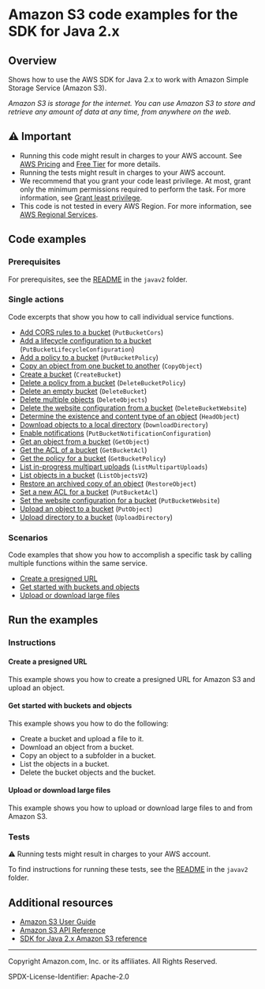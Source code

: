 <!--Generated by WRITEME on 2023-09-12 00:35:09.790643 (UTC)-->
# Amazon S3 code examples for the SDK for Java 2.x

## Overview

Shows how to use the AWS SDK for Java 2.x to work with Amazon Simple Storage Service (Amazon S3).

<!--custom.overview.start-->
<!--custom.overview.end-->

*Amazon S3 is storage for the internet. You can use Amazon S3 to store and retrieve any amount of data at any time, from anywhere on the web.*

## ⚠ Important

* Running this code might result in charges to your AWS account. See [AWS Pricing](https://aws.amazon.com/pricing/?aws-products-pricing.sort-by=item.additionalFields.productNameLowercase&aws-products-pricing.sort-order=asc&awsf.Free%20Tier%20Type=*all&awsf.tech-category=*all) and [Free Tier](https://aws.amazon.com/free/?all-free-tier.sort-by=item.additionalFields.SortRank&all-free-tier.sort-order=asc&awsf.Free%20Tier%20Types=*all&awsf.Free%20Tier%20Categories=*all) for more details.
* Running the tests might result in charges to your AWS account.
* We recommend that you grant your code least privilege. At most, grant only the minimum permissions required to perform the task. For more information, see [Grant least privilege](https://docs.aws.amazon.com/IAM/latest/UserGuide/best-practices.html#grant-least-privilege).
* This code is not tested in every AWS Region. For more information, see [AWS Regional Services](https://aws.amazon.com/about-aws/global-infrastructure/regional-product-services).

<!--custom.important.start-->
<!--custom.important.end-->

## Code examples

### Prerequisites

For prerequisites, see the [README](../../README.md#Prerequisites) in the `javav2` folder.


<!--custom.prerequisites.start-->
<!--custom.prerequisites.end-->

### Single actions

Code excerpts that show you how to call individual service functions.

* [Add CORS rules to a bucket](src/main/java/com/example/s3/S3Cors.java#L66) (`PutBucketCors`)
* [Add a lifecycle configuration to a bucket](src/main/java/com/example/s3/LifecycleConfiguration.java#L70) (`PutBucketLifecycleConfiguration`)
* [Add a policy to a bucket](src/main/java/com/example/s3/SetBucketPolicy.java#L65) (`PutBucketPolicy`)
* [Copy an object from one bucket to another](src/main/java/com/example/s3/CopyObject.java#L61) (`CopyObject`)
* [Create a bucket](src/main/java/com/example/s3/CreateBucket.java#L61) (`CreateBucket`)
* [Delete a policy from a bucket](src/main/java/com/example/s3/DeleteBucketPolicy.java#L55) (`DeleteBucketPolicy`)
* [Delete an empty bucket](src/main/java/com/example/s3/S3BucketDeletion.java#L12) (`DeleteBucket`)
* [Delete multiple objects](src/main/java/com/example/s3/DeleteMultiObjects.java#L59) (`DeleteObjects`)
* [Delete the website configuration from a bucket](src/main/java/com/example/s3/DeleteWebsiteConfiguration.java#L56) (`DeleteBucketWebsite`)
* [Determine the existence and content type of an object](src/main/java/com/example/s3/GetObjectContentType.java#L59) (`HeadObject`)
* [Download objects to a local directory](src/main/java/com/example/s3/transfermanager/DownloadToDirectory.java#L11) (`DownloadDirectory`)
* [Enable notifications](src/main/java/com/example/s3/SetBucketEventBridgeNotification.java#L53) (`PutBucketNotificationConfiguration`)
* [Get an object from a bucket](src/main/java/com/example/s3/GetObjectData.java#L66) (`GetObject`)
* [Get the ACL of a bucket](src/main/java/com/example/s3/GetAcl.java#L61) (`GetBucketAcl`)
* [Get the policy for a bucket](src/main/java/com/example/s3/GetBucketPolicy.java#L58) (`GetBucketPolicy`)
* [List in-progress multipart uploads](src/main/java/com/example/s3/ListMultipartUploads.java#L56) (`ListMultipartUploads`)
* [List objects in a bucket](src/main/java/com/example/s3/ListObjects.java#L56) (`ListObjectsV2`)
* [Restore an archived copy of an object](src/main/java/com/example/s3/RestoreObject.java#L67) (`RestoreObject`)
* [Set a new ACL for a bucket](src/main/java/com/example/s3/SetAcl.java#L64) (`PutBucketAcl`)
* [Set the website configuration for a bucket](src/main/java/com/example/s3/SetWebsiteConfiguration.java#L59) (`PutBucketWebsite`)
* [Upload an object to a bucket](src/main/java/com/example/s3/PutObject.java#L61) (`PutObject`)
* [Upload directory to a bucket](src/main/java/com/example/s3/transfermanager/UploadADirectory.java#L11) (`UploadDirectory`)

### Scenarios

Code examples that show you how to accomplish a specific task by calling multiple
functions within the same service.

* [Create a presigned URL](src/main/java/com/example/s3/GeneratePresignedUrlAndUploadObject.java)
* [Get started with buckets and objects](src/main/java/com/example/s3/S3Scenario.java)
* [Upload or download large files](src/main/java/com/example/s3/transfermanager/DownloadToDirectory.java)

## Run the examples

### Instructions


<!--custom.instructions.start-->
<!--custom.instructions.end-->



#### Create a presigned URL

This example shows you how to create a presigned URL for Amazon S3 and upload an object.


<!--custom.scenario_prereqs.s3_Scenario_PresignedUrl.start-->
<!--custom.scenario_prereqs.s3_Scenario_PresignedUrl.end-->


<!--custom.scenarios.s3_Scenario_PresignedUrl.start-->
<!--custom.scenarios.s3_Scenario_PresignedUrl.end-->

#### Get started with buckets and objects

This example shows you how to do the following:

* Create a bucket and upload a file to it.
* Download an object from a bucket.
* Copy an object to a subfolder in a bucket.
* List the objects in a bucket.
* Delete the bucket objects and the bucket.

<!--custom.scenario_prereqs.s3_Scenario_GettingStarted.start-->
<!--custom.scenario_prereqs.s3_Scenario_GettingStarted.end-->


<!--custom.scenarios.s3_Scenario_GettingStarted.start-->
<!--custom.scenarios.s3_Scenario_GettingStarted.end-->

#### Upload or download large files

This example shows you how to upload or download large files to and from Amazon S3.


<!--custom.scenario_prereqs.s3_Scenario_UsingLargeFiles.start-->
<!--custom.scenario_prereqs.s3_Scenario_UsingLargeFiles.end-->


<!--custom.scenarios.s3_Scenario_UsingLargeFiles.start-->
<!--custom.scenarios.s3_Scenario_UsingLargeFiles.end-->

### Tests

⚠ Running tests might result in charges to your AWS account.


To find instructions for running these tests, see the [README](../../README.md#Tests)
in the `javav2` folder.



<!--custom.tests.start-->
<!--custom.tests.end-->

## Additional resources

* [Amazon S3 User Guide](https://docs.aws.amazon.com/AmazonS3/latest/userguide/Welcome.html)
* [Amazon S3 API Reference](https://docs.aws.amazon.com/AmazonS3/latest/API/Welcome.html)
* [SDK for Java 2.x Amazon S3 reference](https://sdk.amazonaws.com/java/api/latest/software/amazon/awssdk/services/s3/package-summary.html)

<!--custom.resources.start-->
<!--custom.resources.end-->

---

Copyright Amazon.com, Inc. or its affiliates. All Rights Reserved.

SPDX-License-Identifier: Apache-2.0